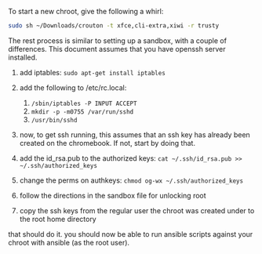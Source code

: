 To start a new chroot, give the following a whirl:

```bash
sudo sh ~/Downloads/crouton -t xfce,cli-extra,xiwi -r trusty
```

The rest process is similar to setting up a sandbox, with a couple of differences.  This document assumes that you have openssh server installed.

1. add iptables: `sudo apt-get install iptables`
1. add the following to /etc/rc.local:
	1. `/sbin/iptables -P INPUT ACCEPT`
	1. `mkdir -p -m0755 /var/run/sshd`
	1. `/usr/bin/sshd`

1. now, to get ssh running, this assumes that an ssh key has already been created on the chromebook.  If not, start by doing that.
1. add the id_rsa.pub to the authorized keys: `cat ~/.ssh/id_rsa.pub >> ~/.ssh/authorized_keys`
1. change the perms on authkeys: `chmod og-wx ~/.ssh/authorized_keys`
1. follow the directions in the sandbox file for unlocking root
1. copy the ssh keys from the regular user the chroot was created under to the root home directory

that should do it.  you should now be able to run ansible scripts against your chroot with ansible (as the root user).

